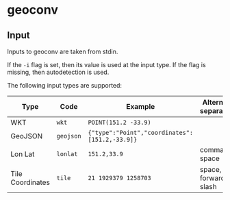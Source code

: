 # geoconv

## Input

Inputs to geoconv are taken from stdin.

If the `-i` flag is set, then its value is used at the input type. If the flag
is missing, then autodetection is used.

The following input types are supported:

| Type             | Code      | Example                                        | Alternate separators |
| ---              | ---       | ---                                            | ---                  |
| WKT              | `wkt`     | `POINT(151.2 -33.9)`                           |                      |
| GeoJSON          | `geojson` | `{"type":"Point","coordinates":[151.2,-33.9]}` |                      |
| Lon Lat          | `lonlat`  | `151.2,33.9`                                   | comma, space         |
| Tile Coordinates | `tile`    | `21 1929379 1258703`                           | space, forward slash |

